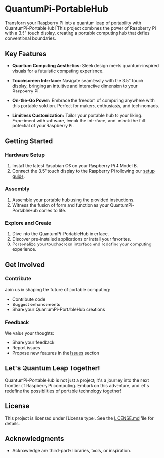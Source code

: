 # QuantumPi-PortableHub

Transform your Raspberry Pi into a quantum leap of portability with QuantumPi-PortableHub! This project combines the power of Raspberry Pi with a 3.5" touch display, creating a portable computing hub that defies conventional boundaries.

## Key Features

- **Quantum Computing Aesthetics:** Sleek design meets quantum-inspired visuals for a futuristic computing experience.

- **Touchscreen Interface:** Navigate seamlessly with the 3.5" touch display, bringing an intuitive and interactive dimension to your Raspberry Pi.

- **On-the-Go Power:** Embrace the freedom of computing anywhere with this portable solution. Perfect for makers, enthusiasts, and tech nomads.

- **Limitless Customization:** Tailor your portable hub to your liking. Experiment with software, tweak the interface, and unlock the full potential of your Raspberry Pi.

## Getting Started

### Hardware Setup

1. Install the latest Raspbian OS on your Raspberry Pi 4 Model B.
2. Connect the 3.5" touch display to the Raspberry Pi following our [setup guide](link-to-setup-guide).

### Assembly

1. Assemble your portable hub using the provided instructions.
2. Witness the fusion of form and function as your QuantumPi-PortableHub comes to life.

### Explore and Create

1. Dive into the QuantumPi-PortableHub interface.
2. Discover pre-installed applications or install your favorites.
3. Personalize your touchscreen interface and redefine your computing experience.

## Get Involved

### Contribute

Join us in shaping the future of portable computing:

- Contribute code
- Suggest enhancements
- Share your QuantumPi-PortableHub creations

### Feedback

We value your thoughts:

- Share your feedback
- Report issues
- Propose new features in the [Issues](link-to-issues) section

## Let's Quantum Leap Together!

QuantumPi-PortableHub is not just a project; it's a journey into the next frontier of Raspberry Pi computing. Embark on this adventure, and let's redefine the possibilities of portable technology together!

## License

This project is licensed under [License type]. See the [LICENSE.md](link-to-license-file) file for details.

## Acknowledgments

- Acknowledge any third-party libraries, tools, or inspiration.
